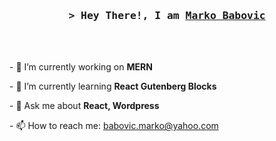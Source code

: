 <!-- **markobabovic/markobabovic** is a ✨ _special_ ✨ repository because its `README.md` (this file) appears on your GitHub profile. -->
<!-- Intro  -->

<h3 align="center">
        <samp>&gt; Hey There!, I am
                <b><a target="_blank" href="https://markobabovic.com/">Marko Babovic</a></b>
        </samp>
</h3><br><br>

<p>- 🔭 I’m currently working on <b>MERN</b></p>
<p>- 🌱 I’m currently learning <b>React Gutenberg Blocks</b></p>
<p>- 💬 Ask me about <b>React, Wordpress</b></p>
<p>- 📫 How to reach me: <a href="mailto:babovic.marko@yahoo.com">babovic.marko@yahoo.com</a></p>

